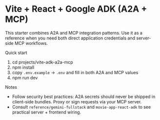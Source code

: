 # Vite + React + Google ADK (A2A + MCP)

This starter combines A2A and MCP integration patterns. Use it as a reference when you need both direct application credentials and server-side MCP workflows.

Quick start

1. cd projects/vite-adk-a2a-mcp
2. npm install
3. copy `.env.example` -> `.env` and fill in both A2A and MCP values
4. npm run dev

Notes
- Follow security best practices: A2A secrets should never be shipped in client-side bundles. Proxy or sign requests via your MCP server.
- Consult `reference/gemini-fullstack` and `movie-app-react-adk` to see practical server + frontend wiring.
